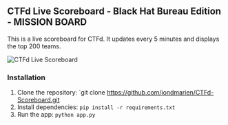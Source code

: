 ## CTFd Live Scoreboard - Black Hat Bureau Edition - MISSION BOARD

This is a live scoreboard for CTFd. It updates every 5 minutes and displays the top 200 teams.

![CTFd Live Scoreboard](https://github.com/jondmarien/CTFd-Scoreboard/raw/master/preview.png)

### Installation

1. Clone the repository: `git clone https://github.com/jondmarien/CTFd-Scoreboard.git
2. Install dependencies: `pip install -r requirements.txt`
3. Run the app: `python app.py`


